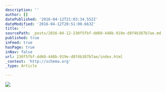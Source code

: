 ```yaml
---
description: ''
author: []
datePublished: '2016-04-12T21:03:34.552Z'
dateModified: '2016-04-12T20:51:00.663Z'
title: ''
sourcePath: _posts/2016-04-12-230f5fbf-dd60-448b-919e-d8f4b387b7ae.md
published: true
inFeed: true
hasPage: true
inNav: false
url: 230f5fbf-dd60-448b-919e-d8f4b387b7ae/index.html
_context: 'http://schema.org'
_type: Article

---
```

![](https://the-grid-user-content.s3-us-west-2.amazonaws.com/23317039-7a0c-451f-9bef-ea85e31d1dd8.png)
